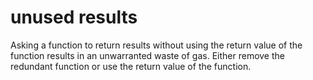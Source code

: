 # unused results
Asking a function to return results without using the return value of the function results in an unwarranted waste of gas. Either remove the redundant function or use the return value of the function.